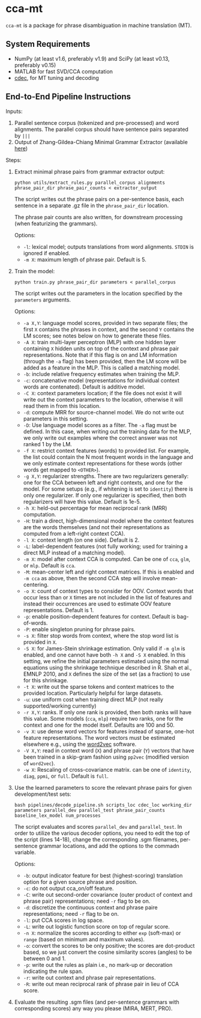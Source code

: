 cca-mt
======
`cca-mt` is a package for phrase disambiguation in machine translation (MT). 

## System Requirements

- NumPy (at least v1.6, preferably v1.9) and SciPy (at least v0.13, preferably v0.15)
- MATLAB for fast SVD/CCA computation
- [cdec](http://www.cdec-decoder.org/), for MT tuning and decoding

## End-to-End Pipeline Instructions

Inputs: 

1. Parallel sentence corpus (tokenized and pre-processed) and word alignments. The parallel corpus should have sentence pairs separated by ` ||| `
2. Output of Zhang-Gildea-Chiang Minimal Grammar Extractor (available [here](http://www.cs.rochester.edu/u/gildea/mt/factorize-alignment.tgz))

Steps:

1. Extract minimal phrase pairs from grammar extractor output: 

   ```
   python utils/extract_rules.py parallel_corpus alignments phrase_pair_dir phrase_pair_counts < extractor_output
   ```

   The script writes out the phrase pairs on a per-sentence basis, each sentence in a separate .gz file in the `phrase_pair_dir` location. 

   The phrase pair counts are also written, for downstream processing (when featurizing the grammars). 

   Options:
   - `-l`: lexical model; outputs translations from word alignments.  `STDIN` is ignored if enabled. 
   - `-m X`: maximum length of phrase pair.  Default is 5. 

2. Train the model:

   ```
   python train.py phrase_pair_dir parameters < parallel_corpus
   ```

   The script writes out the parameters in the location specified by the `parameters` arguments.    

   Options:
   - `-a X,Y`: language model scores, provided in two separate files; the first `X` contains the phrases in context, and the second `Y` contains the LM scores; see notes below on how to generate these files.
   - `-A X`: train multi-layer perceptron (MLP) with one hidden layer containing `X` hidden units on top of the context and phrase pair representations. Note that if this flag is on and LM information (through the `-a` flag) has been provided, then the LM score will be added as a feature in the MLP. This is called a matching model. 
   - `-b`: include relative frequency estimates when training the MLP.      
   - `-c`: concatenative model (representations for individual context words are contenated). Default is additive model. 
   - `-C X`: context parameters location; if the file does not exist it will write out the context parameters to the location, otherwise it will read them in from this location. 
   - `-d`: compute MRR for source-channel model.  We do not write out parameters in this setting. 
   - `-D`: Use language model scores as a filter. The `-a` flag must be defined.  In this case, when writing out the training data for the MLP, we only write out examples where the correct answer was not ranked 1 by the LM.  
   - `-f X`: restrict context features (words) to provided list.  For example, the list could contain the N most frequent words in the language and we only estimate context representations for these words (other words get mapped to `<OTHER>`). 
   - `-g X,Y`: regularizer strengths. There are two regularizers generally: one for the CCA between left and right contexts, and one for the model.  For some setups (e.g., if whitening is set to `identity`) there is only one regularizer. If only one regularizer is specified, then both regularizers will have this value.  Default is 1e-5. 
   - `-h X`: held-out percentage for mean reciprocal rank (MRR) computation. 
   - `-H`: train a direct, high-dimensional model where the context features are the words themselves (and not their representations as computed from a left-right context CCA). 
   - `-l X`: context length (on one side). Default is 2. 
   - `-L`: label-dependent features (not fully working; used for training a direct MLP instead of a matching model). 
   - `-m X`: model after context CCA is computed.  Can be one of `cca`, `glm`, or `mlp`.  Default is `cca`. 
   - `-M`: mean-center left and right context matrices. If this is enabled and `-m cca` as above, then the second CCA step will involve mean-centering. 
   - `-o X`: count of context types to consider for OOV.  Context words that occur less than or `X` times are not included in the list of features and instead their occurrences are used to estimate OOV feature representations. Default is 1. 
   - `-p`: enable position-dependent features for context.  Default is bag-of-words. 
   - `-P`: enable singleton pruning for phrase pairs.
   - `-s X`: filter stop words from context, where the stop word list is provided in `X`. 
   - `-S X`: for James-Stein shrinkage estimation.  Only valid if `-m glm` is enabled, and one cannot have both `-h X` and `-S X` enabled. In this setting, we refine the initial parameters estimated using the normal equations using the shrinkage technique described in R. Shah et al., EMNLP 2010, and `X` defines the size of the set (as a fraction) to use for this shrinkage. 
   - `-t X`: write out the sparse tokens and context matrices to the provided location.  Particularly helpful for large datasets. 
   - `-u`: use uniform cost when training direct MLP (not really supported/working currently)
   - `-r X,Y`: ranks.  If only one rank is provided, then both ranks will have this value. Some models (`cca`, `mlp`) require two ranks, one for the context and one for the model itself.  Defaults are 100 and 50. 
   - `-v X`: use dense word vectors for features instead of sparse, one-hot feature representations.  The word vectors must be estimated elsewhere e.g., using the [word2vec](https://code.google.com/p/word2vec/) software. 
   - `-V X,Y`: read in context word (`X`) and phrase pair (`Y`) vectors that have been trained in a skip-gram fashion using `pp2vec` (modified version of `word2vec`). 
   - `-w X`: Rescaling of cross-covariance matrix. can be one of `identity`, `diag`, `ppmi`, or `full`.  Default is `full`. 

3. Use the learned parameters to score the relevant phrase pairs for given development/test sets:

   ```
   bash pipelines/decode_pipeline.sh scripts_loc cdec_loc working_dir parameters parallel_dev parallel_test phrase_pair_counts baseline_lex_model num_processes
   ```

   The script evaluates and scores `parallel_dev` and `parallel_test`.  In order to utilize the various decoder options, you need to edit the top of the script (lines 14-18), change the corresponding .sgm filenames, per-sentence grammar locations, and add the options to the commadn variable. 

   Options:
   - `-b`: output indicator feature for best (highest-scoring) translation option for a given source phrase and position. 
   - `-c`: do not output cca_on/off feature. 
   - `-C`: write out second-order covariance (outer product of context and phrase pair) representations; need `-r` flag to be on. 
   - `-d`: discretize the continuous context and phrase paire representations; need `-r` flag to be on. 
   - `-l`: put CCA scores in log space. 
   - `-L`: write out logistic function score on top of regular score. 
   - `-n X`: normalize the scores according to either `exp` (soft-max) or `range` (based on minimum and maximum values). 
   - `-o`: convert the scores to be only positive; the scores are dot-product based, so we just convert the cosine similarity scores (angles) to be between 0 and 1. 
   - `-p`: write out the rules as plain i.e., no mark-up or decoration indicating the rule span. 
   - `-r`: write out context and phrase pair representations. 
   - `-R`: write out mean reciprocal rank of phrase pair in lieu of CCA score. 

4. Evaluate the resulting .sgm files (and per-sentence grammars with corresponding scores) any way you please (MIRA, MERT, PRO).  
